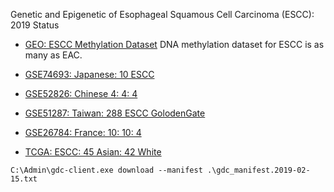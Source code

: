 Genetic and Epigenetic of Esophageal Squamous Cell Carcinoma (ESCC): 2019 Status

* [GEO: ESCC Methylation Dataset](https://www.ncbi.nlm.nih.gov/gds/?term=(esophageal)+AND+%22Homo+sapiens%22%5Bporgn%3A__txid9606%5D) DNA methylation dataset for ESCC is as many as EAC.

* [GSE74693: Japanese: 10 ESCC](https://www.ncbi.nlm.nih.gov/geo/query/acc.cgi?acc=GSE74693) 

* [GSE52826: Chinese 4: 4: 4](https://www.ncbi.nlm.nih.gov/geo/query/acc.cgi?acc=GSE52826)

* [GSE51287: Taiwan: 288 ESCC GolodenGate](https://www.ncbi.nlm.nih.gov/geo/query/acc.cgi?acc=GSE51287)

* [GSE26784: France: 10: 10: 4](https://www.ncbi.nlm.nih.gov/geo/query/acc.cgi?acc=GSE26784)

* [TCGA: ESCC: 45 Asian: 42 White](https://portal.gdc.cancer.gov/repository?facetTab=cases&filters=%7B%22op%22%3A%22and%22%2C%22content%22%3A%5B%7B%22op%22%3A%22in%22%2C%22content%22%3A%7B%22field%22%3A%22cases.demographic.race%22%2C%22value%22%3A%5B%22asian%22%2C%22white%22%5D%7D%7D%2C%7B%22op%22%3A%22in%22%2C%22content%22%3A%7B%22field%22%3A%22cases.disease_type%22%2C%22value%22%3A%5B%22Squamous%20Cell%20Neoplasms%22%5D%7D%7D%2C%7B%22op%22%3A%22in%22%2C%22content%22%3A%7B%22field%22%3A%22cases.primary_site%22%2C%22value%22%3A%5B%22Esophagus%22%5D%7D%7D%2C%7B%22op%22%3A%22in%22%2C%22content%22%3A%7B%22field%22%3A%22files.experimental_strategy%22%2C%22value%22%3A%5B%22Methylation%20Array%22%5D%7D%7D%2C%7B%22op%22%3A%22in%22%2C%22content%22%3A%7B%22field%22%3A%22files.platform%22%2C%22value%22%3A%5B%22Illumina%20Human%20Methylation%20450%22%5D%7D%7D%5D%7D)
```
C:\Admin\gdc-client.exe download --manifest .\gdc_manifest.2019-02-15.txt
```
